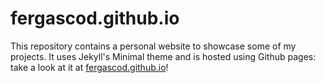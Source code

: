 # fergascod.github.io

This repository contains a personal website to showcase some of my projects. It uses Jekyll's Minimal theme and is hosted using Github pages: take a look at it at [fergascod.github.io](https://fergascod.github.io)!